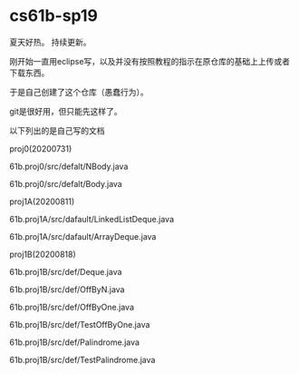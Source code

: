 # cs61b-sp19

夏天好热。
持续更新。

刚开始一直用eclipse写，以及并没有按照教程的指示在原仓库的基础上上传或者下载东西。

于是自己创建了这个仓库（愚蠢行为）。

git是很好用，但只能先这样了。

以下列出的是自己写的文档


proj0(20200731)

61b.proj0/src/defalt/NBody.java

61b.proj0/src/defalt/Body.java



proj1A(20200811)

61b.proj1A/src/dafault/LinkedListDeque.java 

61b.proj1A/src/dafault/ArrayDeque.java



proj1B(20200818)

61b.proj1B/src/def/Deque.java

61b.proj1B/src/def/OffByN.java

61b.proj1B/src/def/OffByOne.java

61b.proj1B/src/def/TestOffByOne.java

61b.proj1B/src/def/Palindrome.java

61b.proj1B/src/def/TestPalindrome.java
